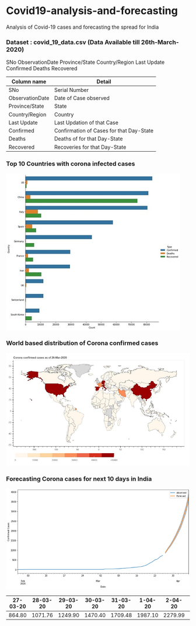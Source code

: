 # Covid19-analysis-and-forecasting
Analysis of Covid-19 cases and forecasting the spread for India

### Dataset : covid_19_data.csv (Data Available till 26th-March-2020)

SNo	ObservationDate	Province/State	Country/Region	Last Update	Confirmed	Deaths	Recovered

                                                         
| __Column name__    | __Detail__                                                 |
|--------------------|------------------------------------------------------------|
| SNo                |  Serial Number                                             |
| ObservationDate    |  Date of Case observed                                     |
| Province/State     |  State                                                     |
| Country/Region     |  Country                                                   |
| Last Update        |  Last Updation of that Case                                |
| Confirmed          |  Confirmation of Cases for that Day-State                  |
| Deaths             |  Deaths of for that Day-State                              |
| Recovered          |  Recoveries for that Day-State                             |

### Top 10 Countries with corona infected cases 

![top10](https://github.com/yatinkode/Covid19-analysis-and-forecasting/blob/master/images/top10.jpg)

### World based distribution of Corona confirmed cases
![top10](https://github.com/yatinkode/Covid19-analysis-and-forecasting/blob/master/images/worldmap.JPG)

### Forecasting Corona cases for next 10 days in India
![top10](https://github.com/yatinkode/Covid19-analysis-and-forecasting/blob/master/images/forecast.png)

| 27-03-20 | 28-03-20 | 29-03-20 | 30-03-20 | 31-03-20 | 1-04-20 | 2-04-20 | 3-04-20 | 4-04-20 | 5-04-20 |
|----------|----------|----------|----------|----------|---------|---------|---------|---------|---------|
| 864.80   | 1071.76  | 1249.90  | 1470.40  | 1709.48  | 1987.10 | 2279.99 | 2677.18 | 3098.26 | 3690.31 |

